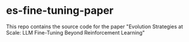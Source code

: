 # es-fine-tuning-paper
This repo contains the source code for the paper "Evolution Strategies at Scale: LLM Fine-Tuning Beyond Reinforcement Learning"
